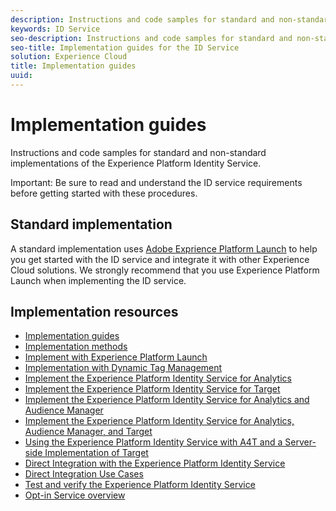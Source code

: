 ```yaml
---
description: Instructions and code samples for standard and non-standard implementations of the Experience Platform Identity Service.
keywords: ID Service
seo-description: Instructions and code samples for standard and non-standard implementations of the Experience Platform Identity Service.
seo-title: Implementation guides for the ID Service
solution: Experience Cloud
title: Implementation guides
uuid: 
---
```


# Implementation guides

Instructions and code samples for standard and non-standard implementations of the Experience Platform Identity Service.

Important: Be sure to read and understand the ID service requirements before getting started with these procedures.

## Standard implementation

A standard implementation uses [Adobe Exprience Platform Launch](https://docs.adobelaunch.com/) to help you get started with the ID service and integrate it with other Experience Cloud solutions. We strongly recommend that you use Experience Platform Launch when implementing the ID service.

## Implementation resources

* [Implementation guides](implementation-guides.md)
* [Implementation methods](implementation-methods.md)
* [Implement with Experience Platform Launch](ecid-implement-with-launch.md)
* [Implementation with Dynamic Tag Management](standard.md)
* [Implement the Experience Platform Identity Service for Analytics](setup-analytics.md)
* [Implement the Experience Platform Identity Service for Target](setup-target.md)
* [Implement the Experience Platform Identity Service for Analytics and Audience Manager](setup-aam-analytics.md)
* [Implement the Experience Platform Identity Service for Analytics, Audience Manager, and Target](setup-aam-analytics-target.md)
* [Using the Experience Platform Identity Service with A4T and a Server-side Implementation of Target](ecid-a4t-target.md)
* [Direct Integration with the Experience Platform Identity Service](direct-integration.md)
* [Direct Integration Use Cases](direct-integration-examples.md)
* [Test and verify the Experience Platform Identity Service](test-verify.md)
* [Opt-in Service overview](opt-in-service/optin-overview.md)
